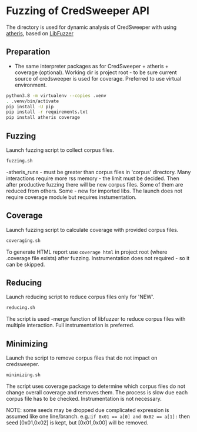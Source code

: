 # Fuzzing of CredSweeper API

The directory is used for dynamic analysis of CredSweeper with using [atheris](https://github.com/google/atheris),
based on [LibFuzzer](https://llvm.org/docs/LibFuzzer.html#options)


## Preparation

- The same interpreter packages as for CredSweeper + atheris + coverage (optional).
Working dir is project root - to be sure current source of credsweeper is used for coverage.
Preferred to use virtual environment.

```bash
python3.8 -m virtualenv --copies .venv
. .venv/bin/activate
pip install -U pip
pip install -r requirements.txt
pip install atheris coverage
```


## Fuzzing

Launch fuzzing script to collect corpus files. 
```bash
fuzzing.sh
```
-atheris_runs - must be greater than corpus files in 'corpus' directory.
Many interactions require more rss memory - the limit must be decided.
Then after productive fuzzing there will be new corpus files.
Some of them are reduced from others. Some - new for imported libs.
The launch does not require coverage module but requires instumentation.


## Coverage

Launch fuzzing script to calculate coverage with provided corpus files. 
```bash
coveraging.sh
```
To generate HTML report use ```coverage html``` in project root (where .coverage file exists) after fuzzing.
Instrumentation does not required - so it can be skipped.


## Reducing

Launch reducing script to reduce corpus files only for 'NEW'. 
```bash
reducing.sh
```
The script is used -merge function of libfuzzer to reduce corpus files with multiple interaction.
Full instrumentation is preferred.


## Minimizing

Launch the script to remove corpus files that do not impact on credsweeper. 
```bash
minimizing.sh
```
The script uses coverage package to determine which corpus files do not change overall coverage and removes them.
The process is slow due each corpus file has to be checked. Instrumentation is not necessary.

NOTE: some seeds may be dropped due complicated expression is assumed like one line/branch.
e.g.:```if 0x01 == a[0] and 0x02 == a[1]:``` then seed [0x01,0x02] is kept, but [0x01,0x00] will be removed.
